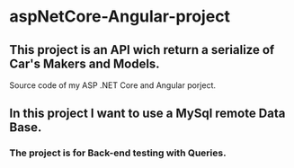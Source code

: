 # aspNetCore-Angular-project
## This project is an API wich return a serialize of Car's Makers and Models.
Source code of my ASP .NET Core and Angular porject.
## In this project I want to use a MySql remote Data Base.
### The project is for Back-end testing with Queries.